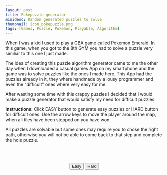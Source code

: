 ```yaml
---
layout: post
title: Pokepuzzle generator
minidesc: Random generated puzzles to solve
thumbnail: icon_pokepuzzle.png
tags: [Games, Puzzle, Pokemon, Playable, Algorithm]
---
```


When I was a kid I used to play a GBA game called Pokemon Emerald. In this game, when you got to the 8th GYM you had
to solve a puzzle very similiar to this one I just made. 

The idea of creating this puzzle algorithm generator came to me the other day when I downloaded a casual games App on
my smartphone and the game was to solve puzzles like the ones I made here. 
This App had the puzzles already in it, they where handmade by a lousy programmer and even the "difficult" ones where
very easy for me. 

After wasting some time with this crappy puzzles I decided that I would make a puzzle generator that would satisfy my 
need for difficult puzzles.


**Instructions:** Click EASY button to generate easy puzzles or HARD button for difficult ones. Use the arrow keys to 
move the player around the map, when all tiles have been stepped on you have won. 

All puzzles are solvable but some ones may require you to chose the right path, otherwise you will not be able to come
back to that step and complete the hole puzzle.

<br>
<script src="/assets/js/pokepuzzle.js"> </script>  

<div align="center">
<canvas id="gc" width="480" height="480"></canvas>
<br>
<br>
<button type="submit"  onClick="refreshPage()">Easy</button>
<button type="submit"  onClick="hard()">Hard</button>
</div>

